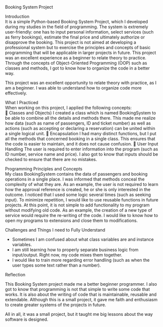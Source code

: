Booking System Project  

 Introduction  
It is a simple Python-based Booking System Project, which I developed during my studies in the field of programming. The system is extremely user-friendly: one has to input personal information, select services (such as ferry bookings), estimate the final price and ultimately authorize or disapprove the booking. This project is not aimed at developing a professional system but to exercise the principles and concepts of basic programming that will be applicable in larger projects in future. This project was an excellent experience as a beginner to relate theory to practice. Through the concepts of Object-Oriented Programming (OOP) such as classes and methods, I got to know how to organize the code in a better way.

This project was an excellent opportunity to relate theory with practice, as I am a beginner. I was able to understand how to organize code more effectively.

 What I Practiced  
When working on this project, I applied the following concepts:  
	Classes and Objects) I created a class which is named BookingSystem to be able to combine all the details and methods there. This made me realize how data (such as name of passengers, ID and ticket number) as well as actions (such as accepting or declaring a reservation) can be united within a single logical unit.
	Encapsulation I had many distinct functions, but I put all the methods that concerned booking in a single class. This ensures that the code is easier to maintain, and it does not cause confusion.
	User Input Handling The user is required to enter information into the program (such as ID number, service name and price). I also got to know that inputs should be checked to ensure that there are no mistakes.




 Programming Principles and Concepts  
My class BookingSystem contains the data of passengers and booking operations in a single place.  I was informed that methods conceal the complexity of what they are. As an example, the user is not required to learn how the approval reference is created, he or she is only interested in the outcome. I noticed that I used some logic several times (such as seeking input). To minimize repetition, I would like to use reusable functions in future projects.   At this point, it is not simple to add functionality to my program without modifying old code. As an example, the creation of a new type of service would require the re-writing of the code. I would like to know how to open my programs to extensions and close them to modifications.


Challenges and Things I need to Fully Understand  
- Sometimes I am confused about what class variables are and instance variables.
- I am still learning how to properly separate business logic from input/output. Right now, my code mixes them together.  
- I would like to train more regarding error handling (such as when the user types some text rather than a number).





 Reflection  

This Booking System project made me a better beginner programmer. I also got to know that programming is not that simple to write some code that works. It is also about the writing of code that is maintainable, reusable and extendable. Although this is a small project, it gave me faith and enthusiasm to create greater systems of the projects in future.

All in all, it was a small project, but it taught me big lessons about the way software is designed.

